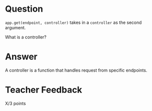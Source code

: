 # Question

`app.get(endpoint, controller)` takes in a `controller` as the second argument.

What is a controller?

# Answer
A controller is a function that handles request from specific endpoints.
# Teacher Feedback

X/3 points